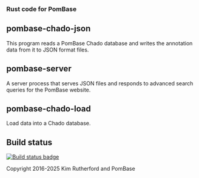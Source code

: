 ### Rust code for PomBase

pombase-chado-json
------------------

This program reads a PomBase Chado database and writes the annotation data
from it to JSON format files.

pombase-server
--------------

A server process that serves JSON files and responds to advanced search
queries for the PomBase website.

pombase-chado-load
--------------

Load data into a Chado database.

Build status
------------

[![Build status badge](https://github.com/pombase/pombase-chado-json/workflows/Test%20-%20Rust%20stable%20and%20nightly/badge.svg)](https://github.com/pombase/pombase-chado-json/actions)


Copyright 2016-2025 Kim Rutherford and PomBase
